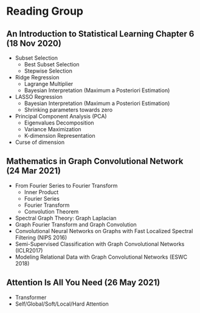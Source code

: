 # Reading Group
## An Introduction to Statistical Learning Chapter 6 (18 Nov 2020)
* Subset Selection
  * Best Subset Selection
  * Stepwise Selection
* Ridge Regression
  * Lagrange Multiplier
  * Bayesian Interpretation (Maximum a Posteriori Estimation)
* LASSO Regression
  * Bayesian Interpretation (Maximum a Posteriori Estimation)
  * Shrinking parameters towards zero
* Principal Component Analysis (PCA)
  * Eigenvalues Decomposition
  * Variance Maximization
  * K-dimension Representation
* Curse of dimension
## Mathematics in Graph Convolutional Network (24 Mar 2021)
* From Fourier Series to Fourier Transform
  * Inner Product
  * Fourier Series
  * Fourier Transform
  * Convolution Theorem
* Spectral Graph Theory: Graph Laplacian
* Graph Fourier Transform and Graph Convolution
* Convolutional Neural Networks on Graphs with Fast Localized Spectral Filtering (NIPS 2016)
* Semi-Supervised Classification with Graph Convolutional Networks (ICLR2017)
* Modeling Relational Data with Graph Convolutional Networks (ESWC 2018)
## Attention Is All You Need (26 May 2021)
* Transformer
* Self/Global/Soft/Local/Hard Attention
